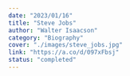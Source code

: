 ```yaml
---
date: "2023/01/16"
title: "Steve Jobs"
author: "Walter Isaacson"
category: "Biography"
cover: "./images/steve_jobs.jpg"
link: "https://a.co/d/097xFbsj"
status: "completed"
---
```

